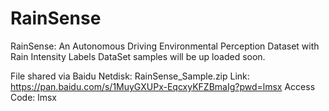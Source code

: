 # RainSense
RainSense: An Autonomous Driving Environmental Perception Dataset with Rain Intensity Labels
DataSet samples will be up loaded soon.

File shared via Baidu Netdisk: RainSense_Sample.zip
Link: https://pan.baidu.com/s/1MuyGXUPx-EqcxyKFZBmaIg?pwd=lmsx
Access Code: lmsx
